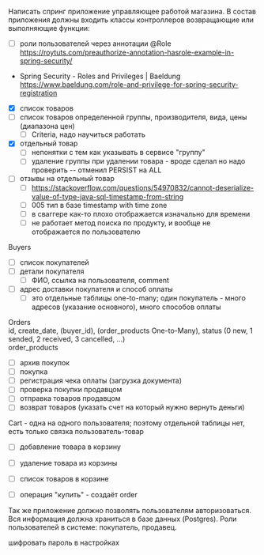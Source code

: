 Написать спринг приложение управляющее работой магазина. 
В состав приложения должны входить классы контроллеров возвращающие или выполняющие функции:

- [ ] роли пользователей через аннотации @Role
  https://roytuts.com/preauthorize-annotation-hasrole-example-in-spring-security/
- Spring Security - Roles and Privileges | Baeldung https://www.baeldung.com/role-and-privilege-for-spring-security-registration


- [x] список товаров
- [ ] список товаров определенной группы, производителя, вида, цены (диапазона цен)
    - [ ] Criteria, надо научиться работать
- [x] отдельный товар
    - [ ] непонятки с тем как указывать в сервисе "группу"
    - [ ] удаление группы при удалении товара - вроде сделал но надо проверить -- отменил PERSIST на ALL

- [ ] отзывы на отдельный товар
  - [ ] https://stackoverflow.com/questions/54970832/cannot-deserialize-value-of-type-java-sql-timestamp-from-string
  - [ ] 005 тип в базе  timestamp with time zone
  - [ ] в сваггере как-то плохо отображается изначально для времени
  - [ ] не работает метод поиска по продукту,  и вообще не отображается по пользователю

Buyers 
- [ ] список покупателей
- [ ] детали покупателя
  - [ ] ФИО, ссылка на пользователя, comment
- [ ] адрес доставки покупателя и способ оплаты
  - [ ] это отдельные таблицы one-to-many;   один покупатель - много адресов (указание основного), много способов оплаты

Orders  
id, create_date, (buyer_id),  (order_products One-to-Many), status (0 new, 1 sended, 2 received, 3 cancelled, ...)  
order_products  
- [ ] архив покупок
- [ ] покупка
- [ ] регистрация чека оплаты (загрузка документа)
- [ ] проверка покупки продавцом
- [ ] отправка товаров продавцом
- [ ] возврат товаров (указать счет на который нужно вернуть деньги)

Cart - одна на одного пользователя; поэтому отдельной таблицы нет, есть только связка пользователь-товар
- [ ] добавление товара в корзину
- [ ] удаление товара из корзины
- [ ] список товаров в корзине
- [ ] операция "купить" - создаёт order


Так же приложение должно позволять пользователям авторизоваться. Вся информация должна храниться в базе данных (Postgres). Роли пользователей в системе: покупатель, продавец.

шифровать пароль в настройках
